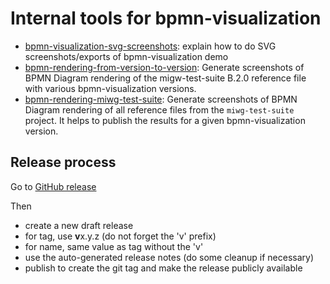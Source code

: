 # Internal tools for bpmn-visualization

- [bpmn-visualization-svg-screenshots](bpmn-visualization-svg-screenshots): explain how to do SVG screenshots/exports of bpmn-visualization demo
- [bpmn-rendering-from-version-to-version](bpmn-rendering-from-version-to-version/README.md): Generate screenshots of BPMN
  Diagram rendering of the migw-test-suite B.2.0 reference file with various bpmn-visualization versions.
- [bpmn-rendering-miwg-test-suite](bpmn-rendering-miwg-test-suite/README.md): Generate screenshots of BPMN 
Diagram rendering of all reference files from the `miwg-test-suite` project. It helps to publish the results for a given
bpmn-visualization version.

## Release process

Go to [GitHub release](https://github.com/process-analytics/bpmn-visualization-tools/releases)

Then
- create a new draft release
- for tag, use **v**x.y.z (do not forget the 'v' prefix)
- for name, same value as tag without the 'v'
- use the auto-generated release notes (do some cleanup if necessary)
- publish to create the git tag and make the release publicly available

